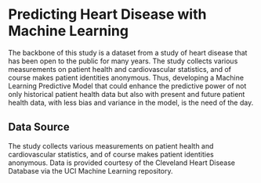 # Predicting Heart Disease with Machine Learning
The backbone of this study is a dataset from a study of heart disease that has been open to the public for many years. The study collects various measurements on patient health and cardiovascular statistics, and of course makes patient identities anonymous. Thus, developing a Machine Learning Predictive Model that could enhance the predictive power of not only historical patient health data but also with present and future patient health data, with less bias and variance in the model, is the need of the day.

## Data Source
The study collects various measurements on patient health and cardiovascular statistics, and of course makes patient identities anonymous. Data is provided courtesy of the Cleveland Heart Disease Database via the UCI Machine Learning repository. 

